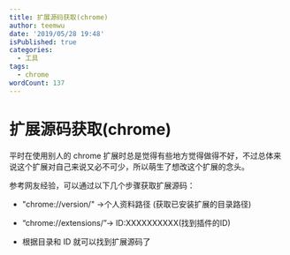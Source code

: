 ```yaml
---
title: 扩展源码获取(chrome)
author: teemwu
date: '2019/05/28 19:48'
isPublished: true
categories:
  - 工具
tags:
  - chrome
wordCount: 137
---
```


# 扩展源码获取(chrome)

平时在使用别人的 chrome 扩展时总是觉得有些地方觉得做得不好，不过总体来说这个扩展对自己来说又必不可少，所以萌生了想改这个扩展的念头。

参考网友经验，可以通过以下几个步骤获取扩展源码：
- "chrome://version/" ->个人资料路径 (获取已安装扩展的目录路径)

- “chrome://extensions/”-> ID:XXXXXXXXXX(找到插件的ID)

- 根据目录和 ID 就可以找到扩展源码了
